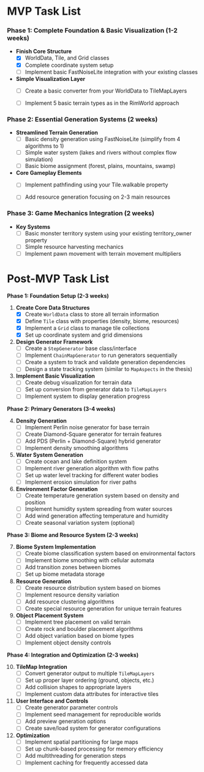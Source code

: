 
# MVP Task List

### Phase 1: Complete Foundation \& Basic Visualization (1-2 weeks)

- **Finish Core Structure** 
	- [x] WorldData, Tile, and Grid classes 
	- [x] Complete coordinate system setup
	- [ ] Implement basic FastNoiseLite integration with your existing classes
- **Simple Visualization Layer**
	- [ ] Create a basic converter from your WorldData to TileMapLayers
	- [ ] Implement 5 basic terrain types as in the RimWorld approach


### Phase 2: Essential Generation Systems (2 weeks)

- **Streamlined Terrain Generation**
	- [ ] Basic density generation using FastNoiseLite (simplify from 4 algorithms to 1)
	- [ ] Simple water system (lakes and rivers without complex flow simulation)
	- [ ] Basic biome assignment (forest, plains, mountains, swamp)
- **Core Gameplay Elements**
	- [ ] Implement pathfinding using your Tile.walkable property
	- [ ] Add resource generation focusing on 2-3 main resources


### Phase 3: Game Mechanics Integration (2 weeks)

- **Key Systems**
	- [ ] Basic monster territory system using your existing territory_owner property
	- [ ] Simple resource harvesting mechanics
	- [ ] Implement pawn movement with terrain movement multipliers

# Post-MVP Task List

**Phase 1: Foundation Setup (2-3 weeks)**

1. **Create Core Data Structures**
	* [x] Create `WorldData` class to store all terrain information
	* [x] Define `Tile` class with properties (density, biome, resources)
	* [x] Implement a `Grid` class to manage tile collections
	* [x] Set up coordinate system and grid dimensions
2. **Design Generator Framework**
	* [ ] Create a `StepGenerator` base class/interface
	* [ ] Implement `ChainMapGenerator` to run generators sequentially
	* [ ] Create a system to track and validate generation dependencies
	* [ ] Design a state tracking system (similar to `MapAspects` in the thesis)
3. **Implement Basic Visualization**
	* [ ] Create debug visualization for terrain data
	* [ ] Set up conversion from generator data to `TileMapLayers`
	* [ ] Implement system to display generation progress

**Phase 2: Primary Generators (3-4 weeks)**

4. **Density Generation**
	* [ ] Implement Perlin noise generator for base terrain
	* [ ] Create Diamond-Square generator for terrain features
	* [ ] Add PDS (Perlin + Diamond-Square) hybrid generator
	* [ ] Implement density smoothing algorithms
5. **Water System Generation**
	* [ ] Create ocean and lake definition system
	* [ ] Implement river generation algorithm with flow paths
	* [ ] Set up water level tracking for different water bodies
	* [ ] Implement erosion simulation for river paths
6. **Environment Factor Generation**
	* [ ] Create temperature generation system based on density and position
	* [ ] Implement humidity system spreading from water sources
	* [ ] Add wind generation affecting temperature and humidity
	* [ ] Create seasonal variation system (optional)

**Phase 3: Biome and Resource System (2-3 weeks)**

7. **Biome System Implementation**
	* [ ] Create biome classification system based on environmental factors
	* [ ] Implement biome smoothing with cellular automata
	* [ ] Add transition zones between biomes
	* [ ] Set up biome metadata storage
8. **Resource Generation**
	* [ ] Create resource distribution system based on biomes
	* [ ] Implement resource density variation
	* [ ] Add resource clustering algorithms
	* [ ] Create special resource generation for unique terrain features
9. **Object Placement System**
	* [ ] Implement tree placement on valid terrain
	* [ ] Create rock and boulder placement algorithms
	* [ ] Add object variation based on biome types
	* [ ] Implement object density controls

**Phase 4: Integration and Optimization (2-3 weeks)**

10. **TileMap Integration**
	* [ ] Convert generator output to multiple `TileMapLayers`
	* [ ] Set up proper layer ordering (ground, objects, etc.)
	* [ ] Add collision shapes to appropriate layers
	* [ ] Implement custom data attributes for interactive tiles
11. **User Interface and Controls**
	* [ ] Create generator parameter controls
	* [ ] Implement seed management for reproducible worlds
	* [ ] Add preview generation options
	* [ ] Create save/load system for generator configurations
12. **Optimization**
	* [ ] Implement spatial partitioning for large maps
	* [ ] Set up chunk-based processing for memory efficiency
	* [ ] Add multithreading for generation steps
	* [ ] Implement caching for frequently accessed data
